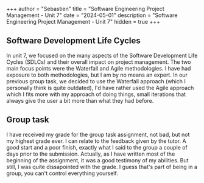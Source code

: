 +++
author = "Sebastien"
title = "Software Engineering Project Management - Unit 7"
date = "2024-05-01"
description = "Software Engineering Project Management - Unit 7"
hidden = true
+++

## Software Development Life Cycles

In unit 7, we focused on the many aspects of the Software Development Life Cycles (SDLCs) and their overall impact on project management.
The two main focus points were the Waterfall and Agile methodologies. I have had exposure to both methodologies, but I am by no means an expert. In our previous group task, we decided to use the Waterfall approach (which I personally think is quite outdated), I'd have rather used the Agile approach which I fits more with my approach of doing things, small iterations that always give the user a bit more than what they had before.

## Group task

I have received my grade for the group task assignment, not bad, but not my highest grade ever. I can relate to the feedback given by the tutor. A good start and a poor finish, exactly what I said to the group a couple of days prior to the submission. Actually, as I have written most of the beginning of the assignment, it was a good testimony of my abilities. But still, I was quite dissapointed with the grade. I guess that's part of being in a group, you can't control everything yourself.